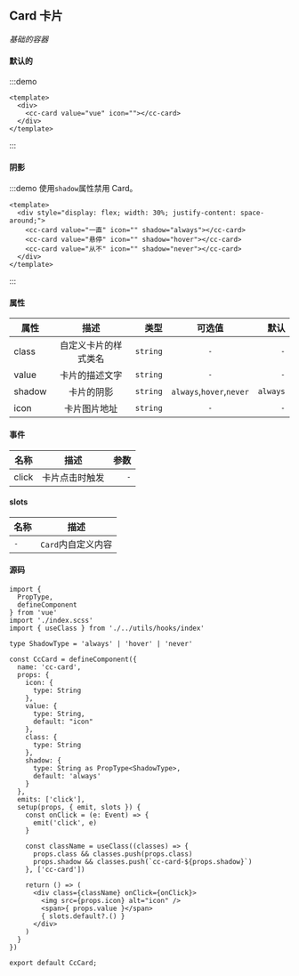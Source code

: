 ## Card 卡片
*基础的容器*
#### 默认的
:::demo
```vue
<template>
  <div>
    <cc-card value="vue" icon=""></cc-card>
  </div>
</template>
```
:::

#### 阴影
:::demo 使用`shadow`属性禁用 Card。
```vue
<template>
  <div style="display: flex; width: 30%; justify-content: space-around;">
    <cc-card value="一直" icon="" shadow="always"></cc-card>
    <cc-card value="悬停" icon="" shadow="hover"></cc-card>
    <cc-card value="从不" icon="" shadow="never"></cc-card>
  </div>
</template>
```
:::

#### 属性
| 属性 | 描述 | 类型 | 可选值 | 默认 |
| ------------- |:-------------:| -----:|:-------------:| -----:|
| class | 自定义卡片的样式类名 | `string` | `-` | `-`  |
| value | 卡片的描述文字 | `string` | `-` | `-` |
| shadow | 卡片的阴影 | `string` | `always`,`hover`,`never` | `always` |
| icon | 卡片图片地址 | `string` | `-` | `-` |

#### 事件
| 名称 | 描述 | 参数 |
| ------------- |:-------------:| -----:|
| click | 卡片点击时触发 | `-` |

#### slots
| 名称 | 描述 |
| ------------- |:-------------:|
| `-` | `Card`内自定义内容 |

#### 源码
```tsx
import {
  PropType,
  defineComponent
} from 'vue'
import './index.scss'
import { useClass } from './../utils/hooks/index'

type ShadowType = 'always' | 'hover' | 'never'

const CcCard = defineComponent({
  name: 'cc-card',
  props: {
    icon: {
      type: String
    },
    value: {
      type: String,
      default: "icon"
    },
    class: {
      type: String
    },
    shadow: {
      type: String as PropType<ShadowType>,
      default: 'always'
    }
  },
  emits: ['click'],
  setup(props, { emit, slots }) {
    const onClick = (e: Event) => {
      emit('click', e)
    }

    const className = useClass((classes) => {
      props.class && classes.push(props.class)
      props.shadow && classes.push(`cc-card-${props.shadow}`)
    }, ['cc-card'])

    return () => (
      <div class={className} onClick={onClick}>
        <img src={props.icon} alt="icon" />
        <span>{ props.value }</span>
        { slots.default?.() }
      </div>
    )
  }
})

export default CcCard;
```
